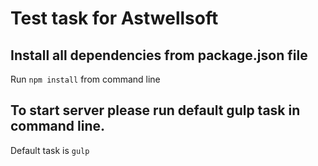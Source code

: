 # Test task for Astwellsoft
## Install all dependencies from package.json file 
Run `npm install` from command line
## To start server please run default gulp task in command line.
Default task is `gulp`